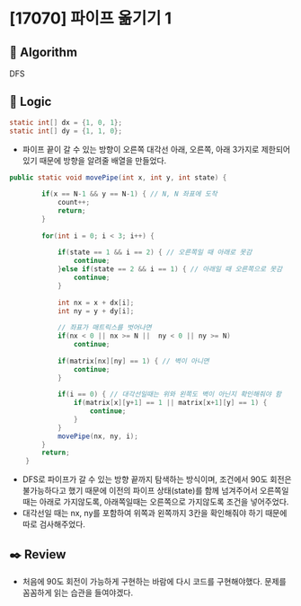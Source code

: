 # [17070] 파이프 옮기기 1

## :pushpin: **Algorithm**

DFS

## :round_pushpin: **Logic**
```java
static int[] dx = {1, 0, 1}; 
static int[] dy = {1, 1, 0};
```
- 파이프 끝이 갈 수 있는 방향이 오른쪽 대각선 아래, 오른쪽, 아래 3가지로 제한되어있기 때문에 방향을 알려줄 배열을 만들었다. 
```java
public static void movePipe(int x, int y, int state) {
		
		if(x == N-1 && y == N-1) { // N, N 좌표에 도착 
			count++;
			return;
		}
		
		for(int i = 0; i < 3; i++) {
			
			if(state == 1 && i == 2) { // 오른쪽일 때 아래로 못감 
				continue;
			}else if(state == 2 && i == 1) { // 아래일 때 오른쪽으로 못감 
				continue;
			}
			
			int nx = x + dx[i];
			int ny = y + dy[i];
			
			// 좌표가 매트릭스를 벗어나면 
			if(nx < 0 || nx >= N ||  ny < 0 || ny >= N)
				continue;
			
			if(matrix[nx][ny] == 1) { // 벽이 아니면 
				continue;
			}
			
			if(i == 0) { // 대각선일때는 위와 왼쪽도 벽이 아닌지 확인해줘야 함 
				if(matrix[x][y+1] == 1 || matrix[x+1][y] == 1) {
					continue;
				}
			}
			movePipe(nx, ny, i);
		}
		return;
	}
```
- DFS로 파이프가 갈 수 있는 방향 끝까지 탐색하는 방식이며, 조건에서 90도 회전은 불가능하다고 했기 때문에 이전의 파이프 상태(state)를 함께 넘겨주어서 오른쪽일 때는 아래로 가지않도록, 아래쪽일때는 오른쪽으로 가지않도록 조건을 넣어주었다. 
- 대각선일 때는 nx, ny를 포함하여 위쪽과 왼쪽까지 3칸을 확인해줘야 하기 때문에 따로 검사해주었다. 


## :black_nib: **Review**
- 처음에 90도 회전이 가능하게 구현하는 바람에 다시 코드를 구현해야했다. 문제를 꼼꼼하게 읽는 습관을 들여야겠다.  